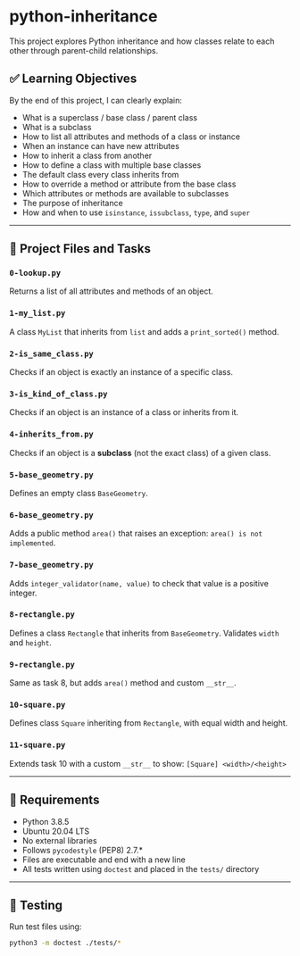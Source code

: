 # python-inheritance

This project explores Python inheritance and how classes relate to each other through parent-child relationships.

## ✅ Learning Objectives

By the end of this project, I can clearly explain:

- What is a superclass / base class / parent class
- What is a subclass
- How to list all attributes and methods of a class or instance
- When an instance can have new attributes
- How to inherit a class from another
- How to define a class with multiple base classes
- The default class every class inherits from
- How to override a method or attribute from the base class
- Which attributes or methods are available to subclasses
- The purpose of inheritance
- How and when to use `isinstance`, `issubclass`, `type`, and `super`

---

## 🧪 Project Files and Tasks

### `0-lookup.py`
Returns a list of all attributes and methods of an object.

### `1-my_list.py`
A class `MyList` that inherits from `list` and adds a `print_sorted()` method.

### `2-is_same_class.py`
Checks if an object is exactly an instance of a specific class.

### `3-is_kind_of_class.py`
Checks if an object is an instance of a class or inherits from it.

### `4-inherits_from.py`
Checks if an object is a **subclass** (not the exact class) of a given class.

### `5-base_geometry.py`
Defines an empty class `BaseGeometry`.

### `6-base_geometry.py`
Adds a public method `area()` that raises an exception: `area() is not implemented`.

### `7-base_geometry.py`
Adds `integer_validator(name, value)` to check that value is a positive integer.

### `8-rectangle.py`
Defines a class `Rectangle` that inherits from `BaseGeometry`. Validates `width` and `height`.

### `9-rectangle.py`
Same as task 8, but adds `area()` method and custom `__str__`.

### `10-square.py`
Defines class `Square` inheriting from `Rectangle`, with equal width and height.

### `11-square.py`
Extends task 10 with a custom `__str__` to show: `[Square] <width>/<height>`

---

## 🧷 Requirements

- Python 3.8.5
- Ubuntu 20.04 LTS
- No external libraries
- Follows `pycodestyle` (PEP8) 2.7.*
- Files are executable and end with a new line
- All tests written using `doctest` and placed in the `tests/` directory

---

## 🧪 Testing

Run test files using:

```bash
python3 -m doctest ./tests/*
